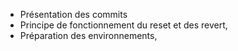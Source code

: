 - Présentation des commits
- Principe de fonctionnement du reset et des revert,
- Préparation des environnements,

